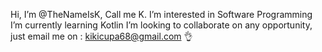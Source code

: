 Hi, I’m @TheNameIsK, Call me K.
I’m interested in Software Programming
I’m currently learning Kotlin
I’m looking to collaborate on any
opportunity, just email me on :
kikicupa68@gmail.com 👌
